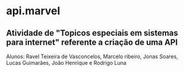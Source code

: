 # api.marvel
Atividade de "Topicos especiais em sistemas para internet" referente a criação de uma API
------

Alunos: Ravel Teixeira de Vasconcelos, Marcelo ribeiro, Jonas Soares, Lucas Guimarães, João Henrique e Rodrigo Luna
